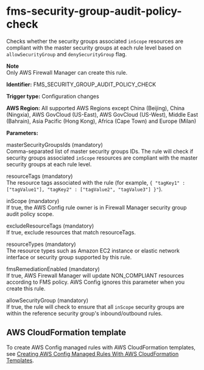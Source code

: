 # fms\-security\-group\-audit\-policy\-check<a name="fms-security-group-audit-policy-check"></a>

Checks whether the security groups associated `inScope` resources are compliant with the master security groups at each rule level based on `allowSecurityGroup` and `denySecurityGroup` flag\.

**Note**  
Only AWS Firewall Manager can create this rule\.

**Identifier:** FMS\_SECURITY\_GROUP\_AUDIT\_POLICY\_CHECK

**Trigger type:** Configuration changes

**AWS Region:** All supported AWS Regions except China \(Beijing\), China \(Ningxia\), AWS GovCloud \(US\-East\), AWS GovCloud \(US\-West\), Middle East \(Bahrain\), Asia Pacific \(Hong Kong\), Africa \(Cape Town\) and Europe \(Milan\)

**Parameters:**

 masterSecurityGroupsIds \(mandatory\)  
Comma\-separated list of master security groups IDs\. The rule will check if security groups associated `inScope` resources are compliant with the master security groups at each rule level\.

 resourceTags \(mandatory\)  
The resource tags associated with the rule \(for example, `{ "tagKey1" : ["tagValue1"], "tagKey2" : ["tagValue2", "tagValue3"] }"`\)\. 

 inScope \(mandatory\)  
If true, the AWS Config rule owner is in Firewall Manager security group audit policy scope\.

 excludeResourceTags \(mandatory\)  
If true, exclude resources that match resourceTags\.

 resourceTypes \(mandatory\)  
The resource types such as Amazon EC2 instance or elastic network interface or security group supported by this rule\. 

 fmsRemediationEnabled \(mandatory\)  
If true, AWS Firewall Manager will update NON\_COMPLIANT resources according to FMS policy\. AWS Config ignores this parameter when you create this rule\. 

 allowSecurityGroup \(mandatory\)  
If true, the rule will check to ensure that all `inScope` security groups are within the reference security group's inbound/outbound rules\.

## AWS CloudFormation template<a name="w24aac11c29c17d189c19"></a>

To create AWS Config managed rules with AWS CloudFormation templates, see [Creating AWS Config Managed Rules With AWS CloudFormation Templates](aws-config-managed-rules-cloudformation-templates.md)\.